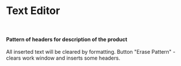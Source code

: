 # Text Editor
<br><br>
<b>Pattern of headers for description of the product</b>
<br><br>
All inserted text will be cleared by formatting.
Button "Erase Pattern" - clears work window and inserts some headers.